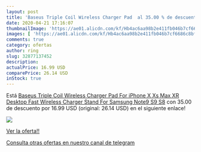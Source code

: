 ```yaml
---
layout: post
title: 'Baseus Triple Coil Wireless Charger Pad  al 35.00 % de descuento'
date: 2020-04-21 17:16:07
thumbnailImage: 'https://ae01.alicdn.com/kf/Hb4ac6aa98b2e411fb046b7cf6686c8bfX/Baseus-Triple-Coil-Wireless-Charger-Pad-For-iPhone-X-Xs-Max-XR-Desktop-Fast-Wireless-Charger.jpg_350x350._SL200_.jpg'
images: [ 'https://ae01.alicdn.com/kf/Hb4ac6aa98b2e411fb046b7cf6686c8bfX/Baseus-Triple-Coil-Wireless-Charger-Pad-For-iPhone-X-Xs-Max-XR-Desktop-Fast-Wireless-Charger.jpg_350x350._SL200_.jpg' ]
comments: true
category: ofertas
author: ring
slug: 32877137452
description:
actualPrice: 16.99 USD
comparePrice: 26.14 USD
inStock: true
---
```


Está [Baseus Triple Coil Wireless Charger Pad For iPhone X Xs Max XR Desktop Fast Wireless Charger Stand For Samsung Note9 S9 S8](https://www.amazon.com/dp/32877137452/?tag=redken08-20) con 35.00 de descuento por 16.99 USD (original: 26.14 USD) en el siguiente enlace!

[![](https://ae01.alicdn.com/kf/Hb4ac6aa98b2e411fb046b7cf6686c8bfX/Baseus-Triple-Coil-Wireless-Charger-Pad-For-iPhone-X-Xs-Max-XR-Desktop-Fast-Wireless-Charger.jpg_350x350._SL200_.jpg)](https://www.amazon.com/dp/32877137452/?tag=redken08-20)

[Ver la oferta!!](https://www.amazon.com/dp/32877137452/?tag=redken08-20)

[Consulta otras ofertas en nuestro canal de telegram](https://t.me/s/ofertas25)
